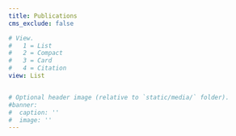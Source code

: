 ```yaml
---
title: Publications
cms_exclude: false

# View.
#   1 = List
#   2 = Compact
#   3 = Card
#   4 = Citation
view: List


# Optional header image (relative to `static/media/` folder).
#banner:
#  caption: ''
#  image: ''
---
```

